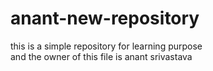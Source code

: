 # anant-new-repository
this is a simple repository for learning purpose
<br>
and the owner of this file is anant srivastava
